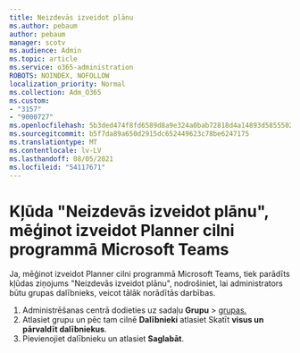 ```yaml
---
title: Neizdevās izveidot plānu
ms.author: pebaum
author: pebaum
manager: scotv
ms.audience: Admin
ms.topic: article
ms.service: o365-administration
ROBOTS: NOINDEX, NOFOLLOW
localization_priority: Normal
ms.collection: Adm_O365
ms.custom:
- "3157"
- "9000727"
ms.openlocfilehash: 5b3ded474f8fd6589d8a9e324a0bab72818d4a14893d5855502088c448bab150
ms.sourcegitcommit: b5f7da89a650d2915dc652449623c78be6247175
ms.translationtype: MT
ms.contentlocale: lv-LV
ms.lasthandoff: 08/05/2021
ms.locfileid: "54117671"
---
```

# <a name="failed-to-create-the-plan-error-when-trying-to-create-a-planner-tab-in-microsoft-teams"></a>Kļūda "Neizdevās izveidot plānu", mēģinot izveidot Planner cilni programmā Microsoft Teams

Ja, mēģinot izveidot Planner cilni programmā Microsoft Teams, tiek parādīts kļūdas ziņojums "Neizdevās izveidot plānu", nodrošiniet, lai administrators būtu grupas dalībnieks, veicot tālāk norādītās darbības.

1. Administrēšanas centrā dodieties uz sadaļu **Grupu**  >  [grupas.](https://admin.microsoft.com/Adminportal/Home?source=applauncher#/groups) 
2. Atlasiet grupu un pēc tam cilnē **Dalībnieki** atlasiet Skatīt **visus un pārvaldīt dalībniekus**.
3. Pievienojiet dalībnieku un atlasiet **Saglabāt**.